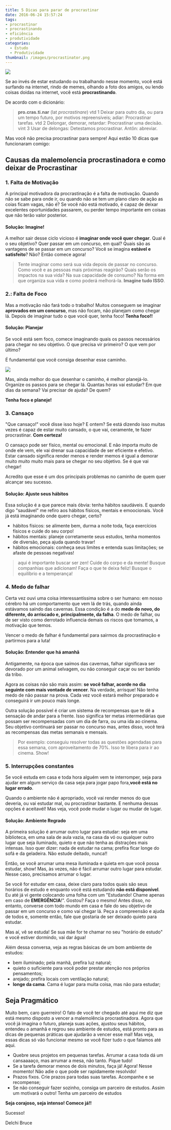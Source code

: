 ```yaml
---
title: 5 Dicas para parar de procrastinar
date: 2016-06-24 15:57:24
tags:
- procrastinar
- procrastinando
- eficiência
- produtividade
categories:
  - Estudo
  - Produtividade  
thumbnail: /images/procrastinator.png
---
```


![](/images/procrastinator.png)

Se ao invés de estar estudando ou trabalhando nesse momento, você está surfando na internet, rindo de memes, olhando a foto dos amigos, ou lendo coisas doidas na internet, você está **procrastinando**.

De acordo com o dicionário:

> **pro.cras.ti.nar** (lat *procrastinare*)
vtd 1 Deixar para outro dia, ou para um tempo futuro, por motivos repreensíveis; adiar: Procrastinar tarefas. vtd 2 Delongar, demorar, retardar: Procrastinar uma decisão. vint 3 Usar de delongas: Detestamos procrastinar. Antôn: abreviar.

Mas você não precisa procrastinar para sempre! Aqui estão 10 dicas que funcionaram comigo:
<!-- more -->

## Causas da malemolencia procrastinadora e como deixar de Procrastinar

### 1. Falta de Motivação
A principal motivadora da procrastinação é a falta de motivação. Quando não se sabe para onde ir, ou quando não se tem um plano claro de ação as coias ficam vagas, não é? Se você não está motivado, é capaz de deixar excelentes oportunidades passarem, ou perder tempo importante em coisas que não terão valor posterior.

#### Solução: Imagine!
A melhor sair desse ciclo vicioso é **imaginar onde você quer chegar**. Qual é o seu objetivo? Quer passar em um concurso, em qual? Quais são as vantagens de se passar em um concurso? Você se imagina **estável e satisfeito**? Não? Então comece agora!

> Tente imaginar como será sua vida depois de passar no concurso. Como você e as pessoas mais próximas reagirão? Quais serão os impactos na sua vida? Na sua capacidade de consumo? Na forma em que organiza sua vida e como poderá melhorá-la. **Imagine tudo ISSO**.

### 2.: Falta de Foco
Mas a motivação não fará todo o trabalho! Muitos conseguem se imaginar **aprovados em um concurso**, mas não focam, não planejam como chegar lá. Depois de imaginar tudo o que você quer, tenha foco! **Tenha foco!!**

#### Solução: Planejar
Se você está sem foco, comece imaginando quais os passos necessários para chegar no seu objetivo. O que precisa vir primeiro? O que vem por último?

É fundamental que você consiga desenhar esse caminho.

![](/images/start_here.png)

Mas, ainda melhor do que desenhar o caminho, é melhor planejá-lo. Organize os passos para se chegar lá. Quantas horas vai estudar? Em que dias da semana? Vai precisar de ajuda? De quem?

**Tenha foco e planeje!**

### 3. Cansaço
"Que cansaço!" você disse isso hoje? E ontem? Se está dizendo isso muitas vezes é capaz de estar muito cansado, o que vai, ceramente, te fazer procrastinar. **Com certeza!**

O cansaço pode ser físico, mental ou emocional. E não importa muito de onde ele vem, ele vai drenar sua capacidade de ser eficiente e efetivo. Estar cansado significa render menos e render memos é igual a demorar muito muito muito mais para se chegar no seu objetivo. Se é que vai chegar!

Acredito que esse é um dos principais problemas no caminho de quem quer alcançar seu sucesso.

#### Solução: Ajuste seus hábitos
Essa solução é a que parece mais óbvia: tenha hábitos saudáveis. E quando digo "saudável" me refiro aos hábitos físicos, mentais e emoocionais. Você já está imaginando onde quero chegar, certo?

- hábitos físicos: se alimente bem, durma a noite toda, faça exercícios físicos e cuide do seu corpo!
- hábitos mentais: planeje corretamente seus estudos, tenha momentos de diversão, peça ajuda quando travar!
- hábitos emocionais: conheça seus limites e entenda suas limitações; se afaste de pessoas negativas!

> aqui é importante buscar ser zen! Cuide do corpo e da mente! Busque companhias que adicionam! Faça o que te deixa feliz! Busque o equilíbrio e a temperança!

### 4. Medo de falhar
Certa vez ouvi uma coisa interessantíssima sobre o ser humano: em nosso cérebro há um comportamento que vem lá de trás, quando ainda estávamos saíndo das cavernas. Essa condição é a do **medo do novo, do diferente, do arriscado e, principalmente, da falha**. O medo de falhar, ou de ser visto como derrotado influencia demais os riscos que tomamos, a motivação que temos.

Vencer o medo de falhar é fundamental para sairmos da procrastinação e partirmos para a luta!

#### Solução: Entender que há amanhã

Antigamente, na época que saímos das cavernas, falhar significava ser devorado por um animal selvagem, ou não conseguir caçar ou ser banido da tribo.

Agora as coisas não são mais assim: **se você falhar, acorde no dia seguinte com mais vontade de vencer**. Na verdade, arrisque! Não tenha medo de não passar na prova. Cada vez você estará melhor preparado e conseguirá ir um pouco mais longe.

Outra solução possível é criar um sistema de recompensas que te dê a sensação de andar para a frente. Isso significa ter metas intermediárias que possam ser recompensadas com um dia de farra, ou uma ida ao cinema. Seu objetivo continuará ser passar no concurso mas, antes disso, você terá as recompensas das metas semanais e mensais.

> Por exemplo: conseguiu resolver todas as questões agendadas para essa semana, com aproveitamento de 70%. Isso te libera para ir ao cinema. Show!

### 5. Interrupções constantes
Se você estuda em casa e toda hora alguém vem te interromper, seja para ajudar em algum serviço da casa seja para jogar papo fora,**você está no lugar errado**.

Quando o ambiente não é apropriado, você vai render menos do que deveria, ou vai estudar mal, ou procrastinar bastante. E nenhuma dessas opções é aceitavél! Mas veja, você pode mudar o lugar ou mudar de lugar.

#### Solução: Ambiente Regrado
A primeira solução é arrumar outro lugar para estudar: seja em uma biblioteca, em uma sala de aula vazia, na casa da vó ou qualquer outro lugar que seja iluminado, quieto e que não tenha as distrações mais intensas. Isso quer dizer: nada de estudar na cama; prefira ficar longe do sofá e da geladeira. Não estude deitado, nunca!!

Então, se você arrumar uma mesa iluminada e quieta em que você possa estudar, show! Mas, às vezes, não é fácil arrumar outro lugar para estudar. Nesse caso, precisamos arrumar o lugar.

Se você for estudar em casa, deixe claro para todos quais são seus horários de estudo e enquanto você está estudando **não está disponível**. Eu até já vi gente colocando uma folha com um "Estudando! Chame apenas em caso de **EMERGÊNCIA**!". Gostou? Faça o mesmo! Antes disso, no entanto, converse com todo mundo em casa e fale do seu objetivo de passar em um concurso e como vai chegar lá. Peça a compreensão e ajuda de todos e, somente então, fale que gostaria de ser deixado quieto para estudar.

Mas aí, vê se estuda! Se sua mãe for te chamar no seu "horário de estudo" e você estiver dormindo, vai dar água!

Além dessa conversa, veja as regras básicas de um bom ambiente de estudos:
- bem iluminado; pela manhã, prefira luz natural;
- quieto o suficiente para você poder prestar atenção nos próprios pensamentos;
- arejado; prefira locais com ventilação natural;
- **longe da cama**. Cama é lugar para muita coisa, mas não para estudar;

## Seja Pragmático

Muito bem, caro guerreiro! O fato de você ter chegado até aqui me diz que está mesmo disposto a vencer a malemolência procrastinadora. Agora que você já imagina o futuro, planeja suas ações, ajustou seus hábitos, entendeu o amanhã e regrou seu ambiente de estudos, está pronto para as dicas de pequenas práticas que ajudarão a vencer esse mal! Mas veja, essas dicas só vão funcionar mesmo se você fizer tudo o que falamos até aqui.

- Quebre seus projetos em pequenas tarefas. Arrumar a casa toda dá um cansaaaaço, mas arrumar a mesa, não tanto. Pique tudo!
- Se a tarefa demorar menos de dois minutos, faça já! Agora! Nesse momento! Não adie o que pode ser rapidamente resolvido!
- Prazos fixos. Crie prazos para todas suas tarefas. Acompanhe e se recompense;
- Se não conseguir fazer sozinho, consiga um parceiro de estudos. Assim um motivará o outro!
Tenha um parceiro de estudos

**Seja corajoso, seja intenso! Comece já!!**

Sucesso!

Delchi Bruce
